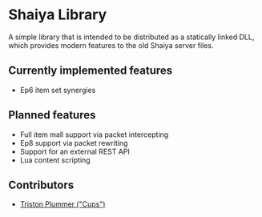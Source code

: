 # Shaiya Library

A simple library that is intended to be distributed as a statically linked DLL, which provides modern features to the old Shaiya server files.

## Currently implemented features
- Ep6 item set synergies

## Planned features
- Full item mall support via packet intercepting
- Ep8 support via packet rewriting
- Support for an external REST API
- Lua content scripting

## Contributors
- [Triston Plummer ("Cups")](https://github.com/TristonPlummer)